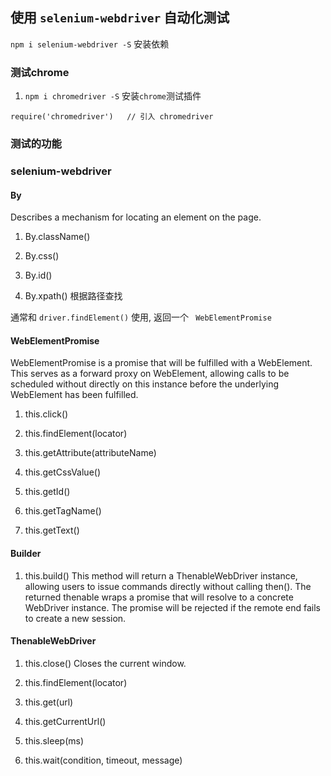 ## 使用 `selenium-webdriver` 自动化测试

`npm i selenium-webdriver -S` 安装依赖

### 测试chrome

1. `npm i chromedriver -S` 安装`chrome`测试插件

```
require('chromedriver')   // 引入 chromedriver
```

### 测试的功能

### selenium-webdriver

#### By 

Describes a mechanism for locating an element on the page.

1. By.className()

2. By.css()

3. By.id()

4. By.xpath() 根据路径查找

通常和 `driver.findElement()` 使用, 返回一个 ` WebElementPromise`

#### WebElementPromise 

WebElementPromise is a promise that will be fulfilled with a WebElement. This serves as a forward proxy on WebElement, allowing calls to be scheduled without directly on this instance before the underlying WebElement has been fulfilled.

1. this.click()

2. this.findElement(locator)

3. this.getAttribute(attributeName)

4. this.getCssValue()

5. this.getId()

6. this.getTagName()

7. this.getText()

#### Builder

1. this.build() This method will return a ThenableWebDriver instance, allowing users to issue commands directly without calling then(). The returned thenable wraps a promise that will resolve to a concrete WebDriver instance. The promise will be rejected if the remote end fails to create a new session.

#### ThenableWebDriver

1. this.close() Closes the current window.

2. this.findElement(locator)

3. this.get(url)

4. this.getCurrentUrl()

5. this.sleep(ms)

6. this.wait(condition, timeout, message)






